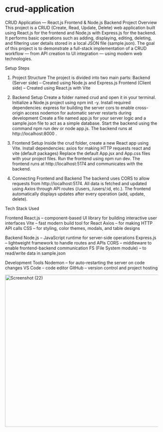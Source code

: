 ﻿# crud-application
CRUD Application — React.js Frontend & Node.js Backend
 Project Overview
This project is a CRUD (Create, Read, Update, Delete) web application built using React.js for the frontend and Node.js with Express.js for the backend.
It performs basic operations such as adding, displaying, editing, deleting, and filtering user details stored in a local JSON file (sample.json).
The goal of this project is to demonstrate a full-stack implementation of a CRUD workflow — from API creation to UI integration — using modern web technologies.

Setup Steps
1. Project Structure
The project is divided into two main parts:
Backend (Server side) – Created using Node.js and Express.js
Frontend (Client side) – Created using React.js with Vite

2. Backend Setup
Create a folder named crud and open it in your terminal.
Initialize a Node.js project using npm init -y.
Install required dependencies:
express for building the server
cors to enable cross-origin access
nodemon for automatic server restarts during development
Create a file named app.js for your server logic and a sample.json file to act as a simple database.
Start the backend using the command npm run dev or node app.js.
The backend runs at http://localhost:8000
.
3. Frontend Setup
Inside the crud folder, create a new React app using Vite.
Install dependencies:
axios for making HTTP requests
react and vite (default packages)
Replace the default App.jsx and App.css files with your project files.
Run the frontend using npm run dev.
The frontend runs at http://localhost:5174
 and communicates with the backend.

4. Connecting Frontend and Backend
The backend uses CORS to allow requests from http://localhost:5174.
All data is fetched and updated using Axios through API routes (/users, /users/:id, etc.).
The frontend automatically displays updates after every operation (add, update, delete).

Tech Stack Used

Frontend
React.js – component-based UI library for building interactive user interfaces
Vite – fast modern build tool for React
Axios – for making HTTP API calls
CSS – for styling, color themes, modals, and table designs

Backend
Node.js – JavaScript runtime for server-side operations
Express.js – lightweight framework to handle routes and APIs
CORS – middleware to enable frontend-backend communication
FS (File System module) – to read/write data in sample.json

Development Tools
Nodemon – for auto-restarting the server on code changes
VS Code – code editor
GitHub – version control and project hosting

<img width="1166" height="500" alt="Screenshot (22)" src="https://github.com/user-attachments/assets/cfe0d73c-dce5-4566-b70b-6aa1ead01744" />



